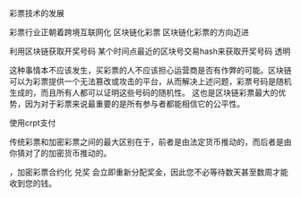 彩票技术的发展


彩票行业正朝着跨境互联网化 区块链化彩票
区块链化彩票的方向迈进



利用区块链获取开奖号码
某个时间点最近的区块号交易hash来获取开奖号码 透明 

这种事情本不应该发生，买彩票的人不应该担心运营商是否有作弊的可能。区块链可以为彩票提供一个无法篡改或攻击的平台，从而解决上述问题，彩票号码是随机生成的，而且所有人都可以证明这些号码的随机性。
这也是区块链彩票最大的优势，因为对于彩票来说最重要的是所有参与者都能相信它的公平性。



使用crpt支付

传统彩票和加密彩票之间的最大区别在于，前者是由法定货币推动的，而后者是由你猜对了的加密货币推动的。


，加密彩票合约化 兑奖
会立即重新分配奖金，因此您不必等待数天甚至数周才能收到您的钱。

